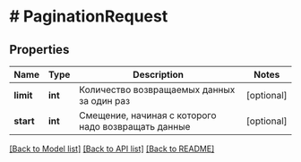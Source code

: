 # # PaginationRequest

## Properties

Name | Type | Description | Notes
------------ | ------------- | ------------- | -------------
**limit** | **int** | Количество возвращаемых данных за один раз | [optional] 
**start** | **int** | Смещение, начиная с которого надо возвращать данные | [optional] 

[[Back to Model list]](../../README.md#documentation-for-models) [[Back to API list]](../../README.md#documentation-for-api-endpoints) [[Back to README]](../../README.md)


